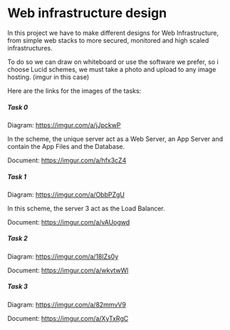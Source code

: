 # Web infrastructure design

In this project we have to make different designs for Web Infrastructure, from simple web stacks to more secured, monitored and high scaled infrastructures.

To do so we can draw on whiteboard or use the software we prefer, so i choose Lucid schemes, we must take a photo and upload to any image hosting. (imgur in this case)

Here are the links for the images of the tasks:

##### Task 0

Diagram: https://imgur.com/a/jJpckwP

In the scheme, the unique server act as a Web Server, an App Server and contain the App Files and the Database.

Document: https://imgur.com/a/hfx3cZ4

##### Task 1

Diagram: https://imgur.com/a/ObbPZgU

In this scheme, the server 3 act as the Load Balancer.

Document: https://imgur.com/a/vAUogwd

##### Task 2

Diagram: https://imgur.com/a/18lZs0y

Document: https://imgur.com/a/wkvtwWl

##### Task 3

Diagram: https://imgur.com/a/82mmvV9

Document: https://imgur.com/a/XyTxRgC